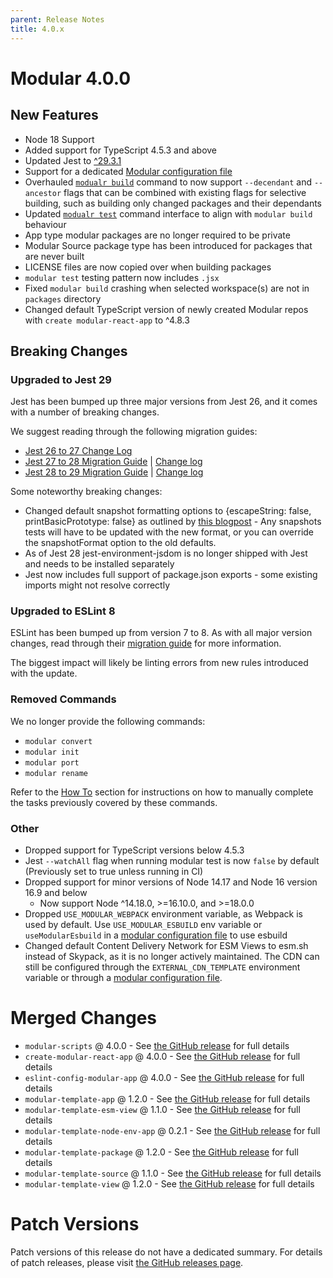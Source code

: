 ```yaml
---
parent: Release Notes
title: 4.0.x
---
```


# Modular 4.0.0

## New Features

- Node 18 Support
- Added support for TypeScript 4.5.3 and above
- Updated Jest to [^29.3.1](https://github.com/facebook/jest/releases)
- Support for a dedicated [Modular configuration file](../configuration.md)
- Overhauled [`modualr build`](../commands/build.md) command to now support
  `--decendant` and `--ancestor` flags that can be combined with existing flags
  for selective building, such as building only changed packages and their
  dependants
- Updated [`modualr test`](../commands/test.md) command interface to align with
  `modular build` behaviour
- App type modular packages are no longer required to be private
- Modular Source package type has been introduced for packages that are never
  built
- LICENSE files are now copied over when building packages
- `modular test` testing pattern now includes `.jsx`
- Fixed `modular build` crashing when selected workspace(s) are not in
  `packages` directory
- Changed default TypeScript version of newly created Modular repos with
  `create modular-react-app` to ^4.8.3

## Breaking Changes

### Upgraded to Jest 29

Jest has been bumped up three major versions from Jest 26, and it comes with a
number of breaking changes.

We suggest reading through the following migration guides:

- [Jest 26 to 27 Change Log](https://github.com/facebook/jest/releases/tag/v27.0.0)
- [Jest 27 to 28 Migration Guide](https://jestjs.io/docs/28.x/upgrading-to-jest28)
  | [Change log](https://github.com/facebook/jest/releases/tag/v28.0.0)
- [Jest 28 to 29 Migration Guide](https://jestjs.io/docs/next/upgrading-to-jest29)
  | [Change log](https://github.com/facebook/jest/releases/tag/v29.0.0)

Some noteworthy breaking changes:

- Changed default snapshot formatting options to {escapeString: false,
  printBasicPrototype: false} as outlined by
  [this blogpost](https://jestjs.io/blog/2022/04/25/jest-28#future) - Any
  snapshots tests will have to be updated with the new format, or you can
  override the snapshotFormat option to the old defaults.
- As of Jest 28 jest-environment-jsdom is no longer shipped with Jest and needs
  to be installed separately
- Jest now includes full support of package.json exports - some existing imports
  might not resolve correctly

### Upgraded to ESLint 8

ESLint has been bumped up from version 7 to 8. As with all major version
changes, read through their
[migration guide](https://eslint.org/docs/latest/user-guide/migrating-to-8.0.0)
for more information.

The biggest impact will likely be linting errors from new rules introduced with
the update.

### Removed Commands

We no longer provide the following commands:

- `modular convert `
- `modular init`
- `modular port`
- `modular rename`

Refer to the [How To](../how-to/index.md) section for instructions on how to
manually complete the tasks previously covered by these commands.

### Other

- Dropped support for TypeScript versions below 4.5.3
- Jest `--watchAll` flag when running modular test is now `false` by default
  (Previously set to true unless running in CI)
- Dropped support for minor versions of Node 14.17 and Node 16 version 16.9 and
  below
  - Now support Node ^14.18.0, >=16.10.0, and >=18.0.0
- Dropped `USE_MODULAR_WEBPACK` environment variable, as Webpack is used by
  default. Use `USE_MODULAR_ESBUILD` env variable or `useModularEsbuild` in a
  [modular configuration file](../configuration.md) to use esbuild
- Changed default Content Delivery Network for ESM Views to esm.sh instead of
  Skypack, as it is no longer actively maintained. The CDN can still be
  configured through the `EXTERNAL_CDN_TEMPLATE` environment variable or through
  a [modular configuration file](../configuration.md).

# Merged Changes

- `modular-scripts` @ 4.0.0 - See
  [the GitHub release](https://github.com/jpmorganchase/modular/releases/tag/modular-scripts%404.0.0)
  for full details
- `create-modular-react-app` @ 4.0.0 - See
  [the GitHub release](https://github.com/jpmorganchase/modular/releases/tag/create-modular-react-app%404.0.0)
  for full details
- `eslint-config-modular-app` @ 4.0.0 - See
  [the GitHub release](https://github.com/jpmorganchase/modular/releases/tag/eslint-config-modular-app%404.0.0)
  for full details
- `modular-template-app` @ 1.2.0 - See
  [the GitHub release](https://github.com/jpmorganchase/modular/releases/tag/modular-template-app%401.2.0)
  for full details
- `modular-template-esm-view` @ 1.1.0 - See
  [the GitHub release](https://github.com/jpmorganchase/modular/releases/tag/modular-template-esm-view%401.1.0)
  for full details
- `modular-template-node-env-app` @ 0.2.1 - See
  [the GitHub release](https://github.com/jpmorganchase/modular/releases/tag/modular-template-node-env-app%400.2.1)
  for full details
- `modular-template-package` @ 1.2.0 - See
  [the GitHub release](https://github.com/jpmorganchase/modular/releases/tag/modular-template-package%401.2.0)
  for full details
- `modular-template-source` @ 1.1.0 - See
  [the GitHub release](https://github.com/jpmorganchase/modular/releases/tag/modular-template-source%401.1.0)
  for full details
- `modular-template-view` @ 1.2.0 - See
  [the GitHub release](https://github.com/jpmorganchase/modular/releases/tag/modular-template-view%401.2.0)
  for full details

# Patch Versions

Patch versions of this release do not have a dedicated summary. For details of
patch releases, please visit
[the GitHub releases page](https://github.com/jpmorganchase/modular/releases).
